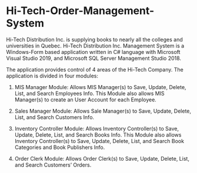 # Hi-Tech-Order-Management-System
Hi-Tech Distribution Inc. is supplying books to nearly all the colleges and universities in Quebec. Hi-Tech Distribution Inc. Management System is a Windows-Form based application written in C# language with Microsoft Visual Studio 2019, and Microsoft SQL Server Management Studio 2018. 

The application provides control of 4 areas of the Hi-Tech Company. The application is divided in four modules: 


1)	MIS Manager Module: Allows MIS Manager(s) to Save, Update, Delete, List, and Search Employees Info. This Module also allows MIS Manager(s) to create an User Account for each Employee.

2)	Sales Manager Module: Allows Sale Manager(s) to Save, Update, Delete, List, and Search Customers Info. 


3)	Inventory Controller Module: Allows Inventory Controller(s) to Save, Update, Delete, List, and Search Books Info. This Module also allows Inventory Controller(s) to Save, Update, Delete, List, and Search Book Categories and Book Publishers Info.

4)	Order Clerk Module: Allows Order Clerk(s) to Save, Update, Delete, List, and Search Customers’ Orders.
 
